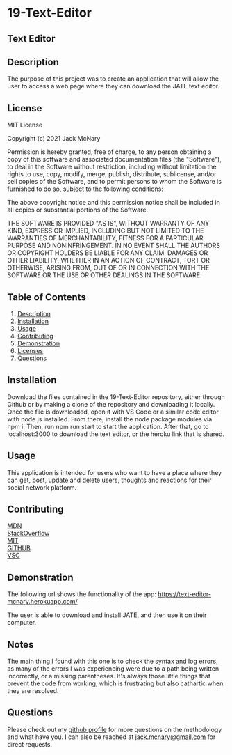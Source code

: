 # 19-Text-Editor


## Text Editor

## Description

The purpose of this project was to create an application that will allow the user to access a web page where they can download the JATE text editor.


## License
MIT License

Copyright (c) 2021 Jack McNary

Permission is hereby granted, free of charge, to any person obtaining a copy
of this software and associated documentation files (the "Software"), to deal
in the Software without restriction, including without limitation the rights
to use, copy, modify, merge, publish, distribute, sublicense, and/or sell
copies of the Software, and to permit persons to whom the Software is
furnished to do so, subject to the following conditions:

The above copyright notice and this permission notice shall be included in all
copies or substantial portions of the Software.

THE SOFTWARE IS PROVIDED "AS IS", WITHOUT WARRANTY OF ANY KIND, EXPRESS OR
IMPLIED, INCLUDING BUT NOT LIMITED TO THE WARRANTIES OF MERCHANTABILITY,
FITNESS FOR A PARTICULAR PURPOSE AND NONINFRINGEMENT. IN NO EVENT SHALL THE
AUTHORS OR COPYRIGHT HOLDERS BE LIABLE FOR ANY CLAIM, DAMAGES OR OTHER
LIABILITY, WHETHER IN AN ACTION OF CONTRACT, TORT OR OTHERWISE, ARISING FROM,
OUT OF OR IN CONNECTION WITH THE SOFTWARE OR THE USE OR OTHER DEALINGS IN THE
SOFTWARE.


## Table of Contents
1. [Description](#description)
2. [Installation](#installation)
3. [Usage](#usage)
4. [Contributing](#contributing)
5. [Demonstration](#demonstration)
6. [Licenses](#licenses)
7. [Questions](#questions)

## Installation

Download the files contained in the 19-Text-Editor repository, either through Github or by making a clone of the repository and downloading it locally. Once the file is downloaded, open it with VS Code or a similar code editor with node js installed. From there, install the node package modules via npm i. Then, run npm run start to start the application. After that, go to localhost:3000 to download the text editor, or the heroku link that is shared.

## Usage

This application is intended for users who want to have a place where they can get, post, update and delete users, thoughts and reactions for their social network platform.

## Contributing


[MDN](developer.mozilla.org/en-US/docs)<br>
[StackOverflow](https://stackoverflow.com/)<br>
[MIT](https://opensource.org/licenses/MIT)<br>
[GITHUB](https://docs.github.com/en)<br>
[VSC](https://code.visualstudio.com/)<br>

## Demonstration

The following url shows the functionality of the app:
https://text-editor-mcnary.herokuapp.com/

The user is able to download and install JATE, and then use it on their computer.

## Notes

The main thing I found with this one is to check the syntax and log errors, as many of the errors I was experiencing were due to a path being written incorrectly, or a missing parentheses. It's always those little things that prevent the code from working, which is frustrating but also cathartic when they are resolved.

## Questions
Please check out my [github profile](github.com/mcnaryj/19-Text-Editor) for more questions on the methodology and what have you.
I can also be reached at jack.mcnary@gmail.com for direct requests.
